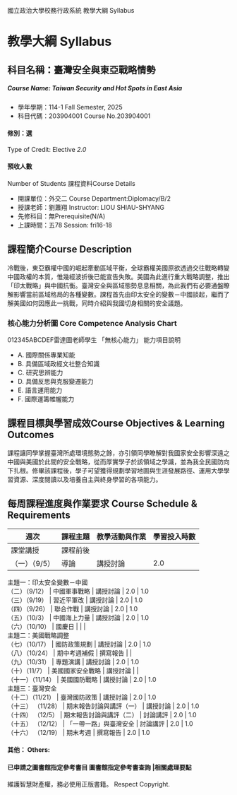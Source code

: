 國立政治大學校務行政系統 教學大綱 Syllabus
# 教學大綱 Syllabus
##  科目名稱：臺灣安全與東亞戰略情勢
#####  Course Name: Taiwan Security and Hot Spots in East Asia
  * 學年學期：114-1 Fall Semester, 2025 
  * 科目代碼：203904001 Course No.203904001
#### 修別：選
Type of Credit: Elective 
_2.0_
#### 預收人數
Number of Students
課程資料Course Details
  * 開課單位：外交二 Course Department:Diplomacy/B/2 
  * 授課老師：劉蕭翔 Instructor: LIOU SHIAU-SHYANG 
  * 先修科目：無Prerequisite(N/A)
  * 上課時間：五78 Session: fri16-18
##  課程簡介Course Description
冷戰後，東亞霸權中國的崛起牽動區域平衡，全球霸權美國原欲透過交往戰略轉變中國政權的本質，惟幾經波折後已能宣告失敗。美國為此進行重大戰略調整，推出「印太戰略」與中國抗衡。臺灣安全與區域態勢息息相關，為此我們有必要通盤瞭解影響當前區域格局的各種變數。課程首先由印太安全的變數－中國談起，繼而了解美國如何因應此一挑戰，同時介紹與我國切身相關的安全議題。
###  核心能力分析圖 Core Competence Analysis Chart
012345ABCDEF雷達圖老師學生
「無核心能力」 
能力項目說明
  * A. 國際關係專業知能
  * B. 具備區域政經文社整合知識
  * C. 研究思辨能力
  * D. 具備反思與克服變遷能力
  * E. 語言運用能力
  * F. 國際運籌帷幄能力
##  課程目標與學習成效Course Objectives & Learning Outcomes 
課程讓同學掌握臺灣所處環境態勢之餘，亦引領同學瞭解對我國家安全影響深遠之中國與美國於此間的安全戰略，從而厚實學子於該領域之學識，並為我全民國防向下扎根。修畢該課程後，學子可望獲得規劃學習地圖與生涯發展路徑、運用大學學習資源、深度閱讀以及培養自主與終身學習的各項能力。
##  每周課程進度與作業要求 Course Schedule & Requirements
週次 |  課程主題 |  教學活動與作業 |  學習投入時數  
---|---|---|---  
課堂講授 |  課程前後  
（一）（9/5） |  導論 |  講授討論 |  2.0 |  1.0  
主題一：印太安全變數－中國  
（二）（9/12） |  中國軍事戰略 |  講授討論 |  2.0 |  1.0  
（三）（9/19） |  習近平軍改 |  講授討論 |  2.0 |  1.0  
（四）（9/26） |  聯合作戰 |  講授討論 |  2.0 |  1.0  
（五）（10/3）­ |  中國海上力量 |  講授討論 |  2.0 |  1.0  
（六）（10/10） |  國慶日 |  |  |   
主題二：美國戰略調整  
（七）（10/17） |  國防政策規劃 |  講授討論 |  2.0 |  1.0  
（八）（10/24） |  期中考週補假 |  撰寫報告 |  |   
（九）（10/31） |  專題演講 |  講授討論 |  2.0 |  1.0  
（十）（11/7） |  美國國家安全戰略 |  講授討論 |  |   
（十一）（11/14） |  美國國防戰略 |  講授討論 |  2.0 |  1.0  
主題三：臺灣安全  
（十二）（11/21） |  臺灣國防政策 |  講授討論 |  2.0 |  1.0  
（十三） （11/28） |  期末報告討論與講評（一） |  講授討論 |  2.0 |  1.0  
（十四） （12/5） |  期末報告討論與講評（二） |  討論講評 |  2.0 |  1.0  
（十五） （12/12） |  「一帶一路」與臺灣安全 |  討論講評 |  2.0 |  1.0  
（十六） （12/19） |  期末考週 |  撰寫報告 |  2.0 |  1.0  
####  其他： Others:
####  已申請之圖書館指定參考書目  圖書館指定參考書查詢 |相關處理要點
維護智慧財產權，務必使用正版書籍。 Respect Copyright.